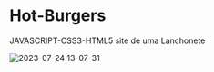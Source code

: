 # Hot-Burgers
JAVASCRIPT-CSS3-HTML5 site de uma Lanchonete


![2023-07-24 13-07-31](https://github.com/paulo-santos360/Hot-Burgers/assets/102436341/c34c2016-230c-42c8-8e6f-5be59a1716b9)


